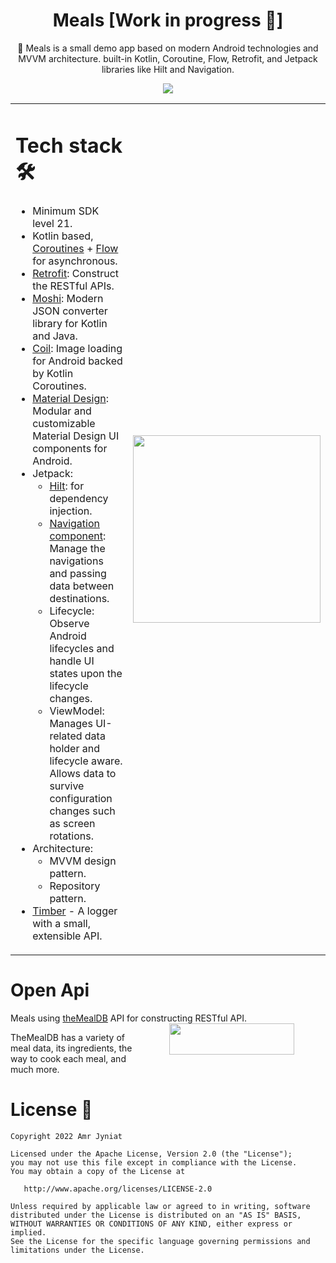 <h1 align="center">Meals [Work in progress 🚧]</h1>

<p align="center">🍔 Meals is a small demo app based on modern Android technologies and MVVM architecture. built-in Kotlin, Coroutine, Flow, Retrofit, and Jetpack libraries like Hilt and Navigation.</p>

<p align="center">
<img src="https://github.com/Amrjyniat/Meals/blob/master/Preview/screenshots.png"/>
</p>

<table> 
<tr>
<td>

# Tech stack 🛠
- Minimum SDK level 21.
- Kotlin based, [Coroutines](https://github.com/Kotlin/kotlinx.coroutines) + [Flow](https://kotlin.github.io/kotlinx.coroutines/kotlinx-coroutines-core/kotlinx.coroutines.flow/) for asynchronous.
- [Retrofit](https://square.github.io/retrofit/): Construct the RESTful APIs.
- [Moshi](https://github.com/square/moshi): Modern JSON converter library for Kotlin and Java.
- [Coil](https://coil-kt.github.io/coil/): Image loading for Android backed by Kotlin Coroutines.
- [Material Design](https://github.com/material-components/material-components-android): Modular and customizable Material Design UI components for Android.
- Jetpack:
  - [Hilt](https://dagger.dev/hilt/): for dependency injection.
  - [Navigation component](https://developer.android.com/guide/navigation/navigation-getting-started): Manage the navigations and passing data between destinations.
  - Lifecycle: Observe Android lifecycles and handle UI states upon the lifecycle changes.
  - ViewModel: Manages UI-related data holder and lifecycle aware. Allows data to survive configuration changes such as screen rotations.
- Architecture:
  - MVVM design pattern.
  - Repository pattern.
- [Timber](https://github.com/JakeWharton/timber) - A logger with a small, extensible API.

</td>
<td>
 <p align="right">
      <img src="https://github.com/Amrjyniat/Meals/blob/master/Preview/video.gif" width="300"/>
   </p>
</td>
</tr>
</table>

# Open Api
Meals using [theMealDB](https://www.themealdb.com/api.php) API for constructing RESTful API.
<img src="https://github.com/Amrjyniat/Meals/blob/master/Preview/theMealDB_logo.png" width="200" height="50" align="right" hspace="50"/>

TheMealDB has a variety of meal data, its ingredients, the way to cook each meal, and much more.
# License 🔖

```
Copyright 2022 Amr Jyniat

Licensed under the Apache License, Version 2.0 (the "License");
you may not use this file except in compliance with the License.
You may obtain a copy of the License at

   http://www.apache.org/licenses/LICENSE-2.0

Unless required by applicable law or agreed to in writing, software
distributed under the License is distributed on an "AS IS" BASIS,
WITHOUT WARRANTIES OR CONDITIONS OF ANY KIND, either express or implied.
See the License for the specific language governing permissions and
limitations under the License.
```
